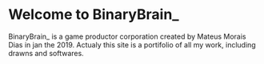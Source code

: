 # Welcome to BinaryBrain_

BinaryBrain_ is a game productor corporation created by Mateus Morais Dias in jan the 2019.
Actualy this site is a portifolio of all my work, including drawns and softwares.

